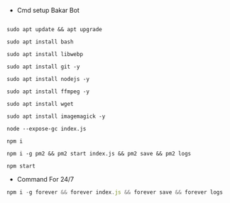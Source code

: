 
- Cmd setup Bakar Bot
```js
```
```
sudo apt update && apt upgrade
```
```
sudo apt install bash
```
```
sudo apt install libwebp
```
```
sudo apt install git -y
```
```
sudo apt install nodejs -y
```
```
sudo apt install ffmpeg -y 
```
```
sudo apt install wget
```
```
sudo apt install imagemagick -y
```
```
node --expose-gc index.js
```
```
npm i
```
```
npm i -g pm2 && pm2 start index.js && pm2 save && pm2 logs
```
```
npm start
```

- Command For 24/7
```js
npm i -g forever && forever index.js && forever save && forever logs
```
